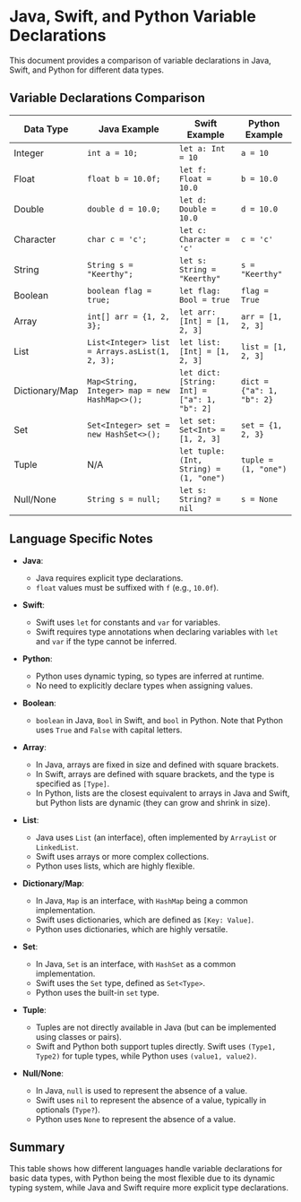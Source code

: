 # Java, Swift, and Python Variable Declarations

This document provides a comparison of variable declarations in Java, Swift, and Python for different data types.

## Variable Declarations Comparison

| Data Type    | Java Example                     | Swift Example                    | Python Example                    |
|--------------|----------------------------------|----------------------------------|-----------------------------------|
| Integer      | `int a = 10;`                    | `let a: Int = 10`                | `a = 10`                          |
| Float        | `float b = 10.0f;`               | `let f: Float = 10.0`            | `b = 10.0`                        |
| Double       | `double d = 10.0;`               | `let d: Double = 10.0`           | `d = 10.0`                        |
| Character    | `char c = 'c';`                  | `let c: Character = 'c'`         | `c = 'c'`                         |
| String       | `String s = "Keerthy";`          | `let s: String = "Keerthy"`      | `s = "Keerthy"`                   |
| Boolean            | `boolean flag = true;`                   | `let flag: Bool = true`                  | `flag = True`                                |
| Array              | `int[] arr = {1, 2, 3};`                 | `let arr: [Int] = [1, 2, 3]`             | `arr = [1, 2, 3]`                            |
| List               | `List<Integer> list = Arrays.asList(1, 2, 3);` | `let list: [Int] = [1, 2, 3]`      | `list = [1, 2, 3]`                            |
| Dictionary/Map     | `Map<String, Integer> map = new HashMap<>();` | `let dict: [String: Int] = ["a": 1, "b": 2]` | `dict = {"a": 1, "b": 2}` |
| Set                | `Set<Integer> set = new HashSet<>();`    | `let set: Set<Int> = [1, 2, 3]`          | `set = {1, 2, 3}`                            |
| Tuple              | N/A                                      | `let tuple: (Int, String) = (1, "one")`  | `tuple = (1, "one")`                         |
| Null/None          | `String s = null;`                       | `let s: String? = nil`                   | `s = None`                                   |

## Language Specific Notes

- **Java**:
  - Java requires explicit type declarations.
  - `float` values must be suffixed with `f` (e.g., `10.0f`).
  
- **Swift**:
  - Swift uses `let` for constants and `var` for variables.
  - Swift requires type annotations when declaring variables with `let` and `var` if the type cannot be inferred.
  
- **Python**:
  - Python uses dynamic typing, so types are inferred at runtime.
  - No need to explicitly declare types when assigning values.

- **Boolean**:
  - `boolean` in Java, `Bool` in Swift, and `bool` in Python. Note that Python uses `True` and `False` with capital letters.
  
- **Array**:
  - In Java, arrays are fixed in size and defined with square brackets.
  - In Swift, arrays are defined with square brackets, and the type is specified as `[Type]`.
  - In Python, lists are the closest equivalent to arrays in Java and Swift, but Python lists are dynamic (they can grow and shrink in size).

- **List**:
  - Java uses `List` (an interface), often implemented by `ArrayList` or `LinkedList`.
  - Swift uses arrays or more complex collections.
  - Python uses lists, which are highly flexible.

- **Dictionary/Map**:
  - In Java, `Map` is an interface, with `HashMap` being a common implementation.
  - Swift uses dictionaries, which are defined as `[Key: Value]`.
  - Python uses dictionaries, which are highly versatile.

- **Set**:
  - In Java, `Set` is an interface, with `HashSet` as a common implementation.
  - Swift uses the `Set` type, defined as `Set<Type>`.
  - Python uses the built-in `set` type.

- **Tuple**:
  - Tuples are not directly available in Java (but can be implemented using classes or pairs).
  - Swift and Python both support tuples directly. Swift uses `(Type1, Type2)` for tuple types, while Python uses `(value1, value2)`.

- **Null/None**:
  - In Java, `null` is used to represent the absence of a value.
  - Swift uses `nil` to represent the absence of a value, typically in optionals (`Type?`).
  - Python uses `None` to represent the absence of a value.

## Summary

This table shows how different languages handle variable declarations for basic data types, with Python being the most flexible due to its dynamic typing system, while Java and Swift require more explicit type declarations.
